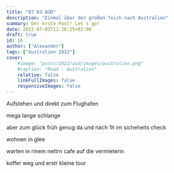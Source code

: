 ```yaml
---
title: "07 03 AUD"
description: "Einmal über den großen Teich nach Australien"
summary: Der erste Post! Let´s go!
date: 2022-07-03T11:26:25+02:00
draft: true
id: 16
author: ["Alexander"]
tags: ["Australien 2022"]
cover:
    #image: "posts/2022/aud/images/australien.png"
    #caption: "Road - Australien"
    relative: false
    linkFullImages: false
    responsiveImages: false
---
```

Aufstehen und direkt zum Flughafen

mega lange schlange 

aber zum glück früh genug da und nach 1h im sicheheits check 

wohnen in glee

warten in rinem nettrn cafe auf die vermieterin 

koffer weg und erstr kleine tour 